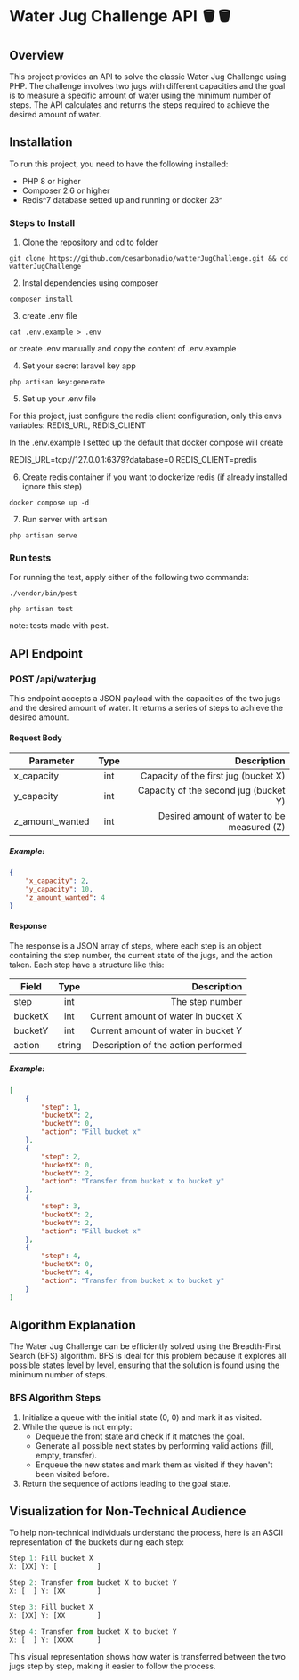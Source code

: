 # Water Jug Challenge API  🪣🪣

## Overview

This project provides an API to solve the classic Water Jug Challenge using PHP. The challenge involves two jugs with different capacities and the goal is to measure a specific amount of water using the minimum number of steps. The API calculates and returns the steps required to achieve the desired amount of water.

## Installation

To run this project, you need to have the following installed:
- PHP 8 or higher
- Composer 2.6 or higher
- Redis^7 database setted up and running or docker 23^

### Steps to Install

1. Clone the repository and cd to folder
```console
git clone https://github.com/cesarbonadio/watterJugChallenge.git && cd watterJugChallenge
```
2. Instal dependencies using composer
```console
composer install
```
3. create .env file
```console
cat .env.example > .env
```
or create .env manually and copy the content of .env.example

4. Set your secret laravel key app
```console
php artisan key:generate
```

5. Set up your .env file

For this project, just configure the redis client configuration, only this envs variables: REDIS_URL, REDIS_CLIENT

In the .env.example I setted up the default that docker compose will create

REDIS_URL=tcp://127.0.0.1:6379?database=0
REDIS_CLIENT=predis

6. Create redis container if you want to dockerize redis (if already installed ignore this step)
```console
docker compose up -d
```

7. Run server with artisan
```console
php artisan serve
```

### Run tests

For running the test, apply either of the following two commands:

```console
./vendor/bin/pest
```

```console
php artisan test
```

note: tests made with pest.

## API Endpoint

### POST /api/waterjug

This endpoint accepts a JSON payload with the capacities of the two jugs and the desired amount of water. It returns a series of steps to achieve the desired amount.

#### Request Body
| Parameter    | Type | Description  |
| ------------- |:-------------:| ------:|
| x_capacity | int | Capacity of the first jug (bucket X) |
| y_capacity | int | Capacity of the second jug (bucket Y) |
| z_amount_wanted | int | Desired amount of water to be measured (Z) |

##### Example:
```json
{
    "x_capacity": 2,
    "y_capacity": 10,
    "z_amount_wanted": 4 
}
```

#### Response

The response is a JSON array of steps, where each step is an object containing the step number, the current state of the jugs, and the action taken. Each step have a structure like this:

| Field    | Type | Description  |
| ------------- |:-------------:| ------:|
| step | int | The step number |
| bucketX | int | Current amount of water in bucket X |
| bucketY | int | Current amount of water in bucket Y |
| action | string | Description of the action performed |

##### Example:
```json
[
    {
        "step": 1,
        "bucketX": 2,
        "bucketY": 0,
        "action": "Fill bucket x"
    },
    {
        "step": 2,
        "bucketX": 0,
        "bucketY": 2,
        "action": "Transfer from bucket x to bucket y"
    },
    {
        "step": 3,
        "bucketX": 2,
        "bucketY": 2,
        "action": "Fill bucket x"
    },
    {
        "step": 4,
        "bucketX": 0,
        "bucketY": 4,
        "action": "Transfer from bucket x to bucket y"
    }
]
```

## Algorithm Explanation

The Water Jug Challenge can be efficiently solved using the Breadth-First Search (BFS) algorithm. BFS is ideal for this problem because it explores all possible states level by level, ensuring that the solution is found using the minimum number of steps.

### BFS Algorithm Steps

1. Initialize a queue with the initial state (0, 0) and mark it as visited.
2. While the queue is not empty:
    * Dequeue the front state and check if it matches the goal.
    * Generate all possible next states by performing valid actions (fill, empty, transfer).
    * Enqueue the new states and mark them as visited if they haven't been visited before.
3. Return the sequence of actions leading to the goal state.

## Visualization for Non-Technical Audience

To help non-technical individuals understand the process, here is an ASCII representation of the buckets during each step:
```javascript
Step 1: Fill bucket X
X: [XX] Y: [          ]

Step 2: Transfer from bucket X to bucket Y
X: [  ] Y: [XX        ]

Step 3: Fill bucket X
X: [XX] Y: [XX        ]

Step 4: Transfer from bucket X to bucket Y
X: [  ] Y: [XXXX      ]
```

This visual representation shows how water is transferred between the two jugs step by step, making it easier to follow the process.